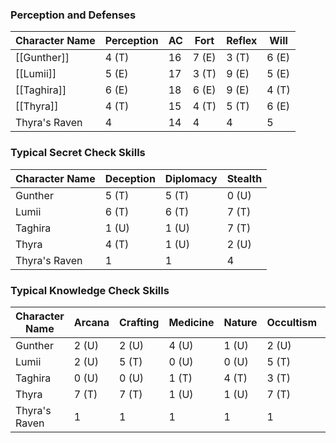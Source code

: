 ### Perception and Defenses

| Character Name | Perception | AC  | Fort  | Reflex | Will  |
| -------------- | ---------- | --- | ----- | ------ | ----- |
| [[Gunther]]    | 4 (T)      | 16  | 7 (E) | 3 (T)  | 6 (E) |
| [[Lumii]]      | 5 (E)      | 17  | 3 (T) | 9 (E)  | 5 (E) |
| [[Taghira]]    | 6 (E)      | 18  | 6 (E) | 9 (E)  | 4 (T) |
| [[Thyra]]      | 4 (T)      | 15  | 4 (T) | 5 (T)  | 6 (E) |
| Thyra's Raven  | 4          | 14  | 4     | 4      | 5     |

### Typical Secret Check Skills

| Character Name | Deception | Diplomacy | Stealth |
| -------------- | --------- | --------- | ------- |
| Gunther        | 5 (T)     | 5 (T)     | 0 (U)   |
| Lumii          | 6 (T)     | 6 (T)     | 7 (T)   |
| Taghira        | 1 (U)     | 1 (U)     | 7 (T)   |
| Thyra          | 4 (T)     | 1 (U)     | 2 (U)   |
| Thyra's Raven  | 1         | 1         | 4       |

### Typical Knowledge Check Skills

| Character Name | Arcana | Crafting | Medicine | Nature | Occultism | Religion | Society |
| -------------- | ------ | -------- | -------- | ------ | --------- | -------- | ------- |
| Gunther        | 2 (U)  | 2 (U)    | 4 (U)    | 1 (U)  | 2 (U)     | 4 (T)    | 5 (T)   |
| Lumii          | 2 (U)  | 5 (T)    | 0 (U)    | 0 (U)  | 5 (T)     | 0 (U)    | 2 (U)   |
| Taghira        | 0 (U)  | 0 (U)    | 1 (T)    | 4 (T)  | 3 (T)     | 1 (U)    | 0 (U)   |
| Thyra          | 7 (T)  | 7 (T)    | 1 (U)    | 1 (U)  | 7 (T)     | 4 (T)    | 7 (T)   |
| Thyra's Raven  | 1      | 1        | 1        | 1      | 1         | 1        | 1       |
